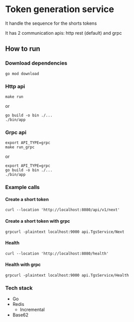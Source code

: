 
# Token generation service
It handle the sequence for the shorts tokens

It has 2 communication apis: http rest (default) and grpc

## How to run

### Download dependencies
```
go mod download
```


### Http api
```
make run
```
or

```
go build -o bin ./...
./bin/app
```

### Grpc api
```
export API_TYPE=grpc
make run_grpc
```
or

```
export API_TYPE=grpc
go build -o bin ./...
./bin/app
```

### Example calls

#### Create a short token

```
curl --location 'http://localhost:8080/api/v1/next'
```

#### Create a short token with grpc
```
grpcurl -plaintext localhost:9000 api.TgsService/Next

```

#### Health

```
curl --location 'http://localhost:8080/health'
```

#### Health with grpc
```
grpcurl -plaintext localhost:9000 api.TgsService/Health

```

### Tech stack

- Go
- Redis
  - Incremental
- Base62
